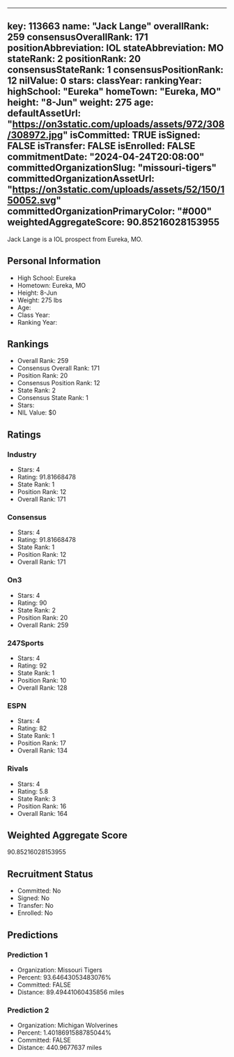 ---
  key: 113663
  name: "Jack Lange"
  overallRank: 259
  consensusOverallRank: 171
  positionAbbreviation: IOL
  stateAbbreviation: MO
  stateRank: 2
  positionRank: 20
  consensusStateRank: 1
  consensusPositionRank: 12
  nilValue: 0
  stars: 
  classYear: 
  rankingYear: 
  highSchool: "Eureka"
  homeTown: "Eureka, MO"
  height: "8-Jun"
  weight: 275
  age: 
  defaultAssetUrl: "https://on3static.com/uploads/assets/972/308/308972.jpg"
  isCommitted: TRUE
  isSigned: FALSE
  isTransfer: FALSE
  isEnrolled: FALSE
  commitmentDate: "2024-04-24T20:08:00"
  committedOrganizationSlug: "missouri-tigers"
  committedOrganizationAssetUrl: "https://on3static.com/uploads/assets/52/150/150052.svg"
  committedOrganizationPrimaryColor: "#000"
  weightedAggregateScore: 90.85216028153955
  ---
  
  Jack Lange is a IOL prospect from Eureka, MO.
  
  ## Personal Information
  - High School: Eureka
  - Hometown: Eureka, MO
  - Height: 8-Jun
  - Weight: 275 lbs
  - Age: 
  - Class Year: 
  - Ranking Year: 
  
  ## Rankings
  - Overall Rank: 259
  - Consensus Overall Rank: 171
  - Position Rank: 20
  - Consensus Position Rank: 12
  - State Rank: 2
  - Consensus State Rank: 1
  - Stars: 
  - NIL Value: $0
  
  ## Ratings
  
  ### Industry
  - Stars: 4
  - Rating: 91.81668478
  - State Rank: 1
  - Position Rank: 12
  - Overall Rank: 171
  
  ### Consensus
  - Stars: 4
  - Rating: 91.81668478
  - State Rank: 1
  - Position Rank: 12
  - Overall Rank: 171
  
  ### On3
  - Stars: 4
  - Rating: 90
  - State Rank: 2
  - Position Rank: 20
  - Overall Rank: 259
  
  ### 247Sports
  - Stars: 4
  - Rating: 92
  - State Rank: 1
  - Position Rank: 10
  - Overall Rank: 128
  
  ### ESPN
  - Stars: 4
  - Rating: 82
  - State Rank: 1
  - Position Rank: 17
  - Overall Rank: 134
  
  ### Rivals
  - Stars: 4
  - Rating: 5.8
  - State Rank: 3
  - Position Rank: 16
  - Overall Rank: 164
  
  ## Weighted Aggregate Score
  90.85216028153955
  
  ## Recruitment Status
  - Committed: No
  - Signed: No
  - Transfer: No
  - Enrolled: No
  
  
  
  ## Predictions
  
  ### Prediction 1
  - Organization: Missouri Tigers
  - Percent: 93.64643053483076%
  - Committed: FALSE
  - Distance: 89.49441060435856 miles
  
  ### Prediction 2
  - Organization: Michigan Wolverines
  - Percent: 1.4018691588785044%
  - Committed: FALSE
  - Distance: 440.9677637 miles
  